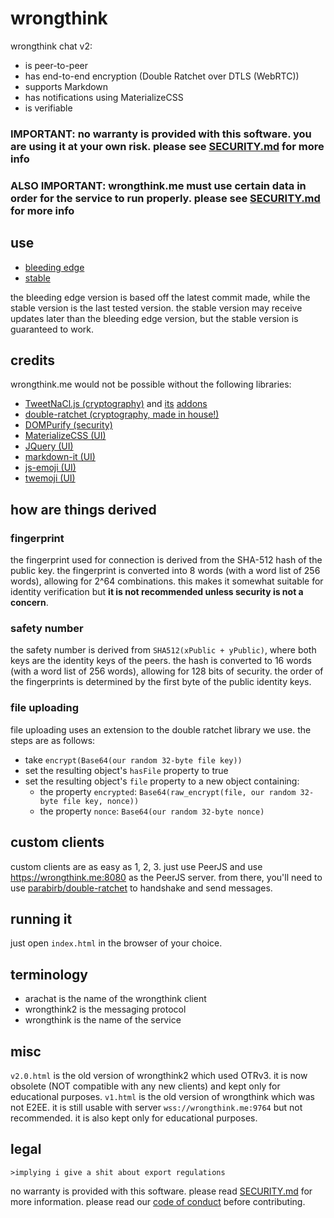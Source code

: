 # wrongthink

wrongthink chat v2:
* is peer-to-peer
* has end-to-end encryption (Double Ratchet over DTLS (WebRTC))
* supports Markdown
* has notifications using MaterializeCSS
* is verifiable

### IMPORTANT: no warranty is provided with this software. you are using it at your own risk. please see [SECURITY.md](SECURITY.md) for more info
### ALSO IMPORTANT: wrongthink.me must use certain data in order for the service to run properly. please see [SECURITY.md](SECURITY.md) for more info

## use
* [bleeding edge](https://birb.digital/wrongthink)
* [stable](https://wrongthink.me)

the bleeding edge version is based off the latest commit made, while the stable version is the last tested version. the stable version may receive updates later than the bleeding edge version, but the stable version is guaranteed to work.

## credits
wrongthink.me would not be possible without the following libraries:
* [TweetNaCl.js (cryptography)](https://github.com/dchest/tweetnacl-js) and [its](https://github.com/dchest/tweetnacl-util-js) [addons](https://github.com/dchest/tweetnacl-auth-js)
* [double-ratchet (cryptography, made in house!)](https://github.com/birb-digital/double-ratchet)
* [DOMPurify (security)](https://github.com/cure53/DOMPurify)
* [MaterializeCSS (UI)](https://github.com/materializecss/materialize)
* [JQuery (UI)](https://github.com/jquery/jquery)
* [markdown-it (UI)](https://github.com/markdown-it/markdown-it)
* [js-emoji (UI)](https://github.com/iamcal/js-emoji)
* [twemoji (UI)](https://github.com/twitter/twemoji)

## how are things derived
### fingerprint
the fingerprint used for connection is derived from the SHA-512 hash of the public key. the fingerprint is converted into 8 words (with a word list of 256 words), allowing for 2^64 combinations. this makes it somewhat suitable for identity verification but **it is not recommended unless security is not a concern**.
### safety number
the safety number is derived from `SHA512(xPublic + yPublic)`, where both keys are the identity keys of the peers. the hash is converted to 16 words (with a word list of 256 words), allowing for 128 bits of security. the order of the fingerprints is determined by the first byte of the public identity keys.
### file uploading
file uploading uses an extension to the double ratchet library we use. the steps are as follows:
- take `encrypt(Base64(our random 32-byte file key))`
- set the resulting object's `hasFile` property to true
- set the resulting object's `file` property to a new object containing:
  - the property `encrypted`: `Base64(raw_encrypt(file, our random 32-byte file key, nonce))`
  - the property `nonce`: `Base64(our random 32-byte nonce)`

## custom clients
custom clients are as easy as 1, 2, 3. just use PeerJS and use https://wrongthink.me:8080 as the PeerJS server. from there, you'll need to use [parabirb/double-ratchet](https://github.com/parabirb/double-ratchet) to handshake and send messages.

## running it
just open `index.html` in the browser of your choice.

## terminology
* arachat is the name of the wrongthink client
* wrongthink2 is the messaging protocol
* wrongthink is the name of the service

## misc
`v2.0.html` is the old version of wrongthink2 which used OTRv3. it is now obsolete (NOT compatible with any new clients) and kept only for educational purposes. `v1.html` is the old version of wrongthink which was not E2EE. it is still usable with server `wss://wrongthink.me:9764` but not recommended. it is also kept only for educational purposes.

## legal
```
>implying i give a shit about export regulations
```

no warranty is provided with this software. please read [SECURITY.md](SECURITY.md) for more information. please read our [code of conduct](CODE_OF_CONDUCT.md) before contributing.
